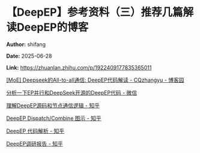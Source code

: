 # 【DeepEP】参考资料（三）推荐几篇解读DeepEP的博客

**Author:** shifang

**Date:** 2025-06-28

**Link:** https://zhuanlan.zhihu.com/p/1922409177835365011

[\[MoE\] Deepseek的All-to-all通信: DeepEP代码解读 - CQzhangyu - 博客园](https://link.zhihu.com/?target=https%3A//www.cnblogs.com/CQzhangyu/p/18741625)

  

[分析一下EP并行和DeepSeek开源的DeepEP代码 - 微信](https://link.zhihu.com/?target=https%3A//mp.weixin.qq.com/s/1Cz7oQbVkPMam3eoKQWz0w)

  

[理解DeepEP源码和节点通信逻辑 - 知乎](https://zhuanlan.zhihu.com/p/1890067712996270654)

  

[DeepEP Dispatch/Combine 图示 - 知乎](https://zhuanlan.zhihu.com/p/29273768638)

  

[DeepEP 代码解析 - 知乎](https://zhuanlan.zhihu.com/p/1907510782557681422)

  

[DeepEP调研报告 - 知乎](https://zhuanlan.zhihu.com/p/26772803671)